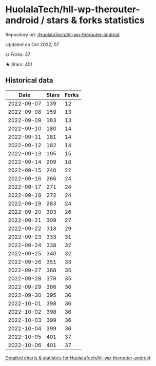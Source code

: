# HuolalaTech/hll-wp-therouter-android / stars & forks statistics

Repository url: [/HuolalaTech/hll-wp-therouter-android](https://github.com/HuolalaTech/hll-wp-therouter-android)

Updated on Oct 2022, 07

☋ Forks: 37

★ Stars: 401

## Historical data
| Date | Stars | Forks |
|------|-------|-------|
| 2022-09-07 | 139 | 12 | 
| 2022-09-08 | 159 | 13 | 
| 2022-09-09 | 163 | 13 | 
| 2022-09-10 | 180 | 14 | 
| 2022-09-11 | 181 | 14 | 
| 2022-09-12 | 182 | 14 | 
| 2022-09-13 | 195 | 15 | 
| 2022-09-14 | 209 | 18 | 
| 2022-09-15 | 240 | 22 | 
| 2022-09-16 | 266 | 24 | 
| 2022-09-17 | 271 | 24 | 
| 2022-09-18 | 272 | 24 | 
| 2022-09-19 | 283 | 24 | 
| 2022-09-20 | 303 | 26 | 
| 2022-09-21 | 309 | 27 | 
| 2022-09-22 | 318 | 29 | 
| 2022-09-23 | 333 | 31 | 
| 2022-09-24 | 338 | 32 | 
| 2022-09-25 | 340 | 32 | 
| 2022-09-26 | 351 | 33 | 
| 2022-09-27 | 368 | 35 | 
| 2022-09-28 | 378 | 35 | 
| 2022-09-29 | 386 | 36 | 
| 2022-09-30 | 395 | 36 | 
| 2022-10-01 | 398 | 36 | 
| 2022-10-02 | 398 | 36 | 
| 2022-10-03 | 399 | 36 | 
| 2022-10-04 | 399 | 36 | 
| 2022-10-05 | 401 | 37 | 
| 2022-10-06 | 401 | 37 | 


[Detailed charts & statistics for HuolalaTech/hll-wp-therouter-android](https://reviewgithub.com/rep/HuolalaTech/hll-wp-therouter-android)
